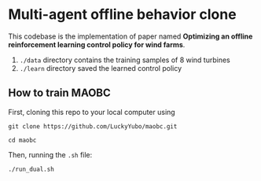 # Multi-agent offline behavior clone

This codebase is the implementation of paper named **Optimizing an offline reinforcement learning control policy for wind farms**.

1. `./data` directory contains the training samples of 8 wind turbines
2. `./learn` directory saved the learned control policy

## How to train MAOBC

First, cloning this repo to your local computer using 

```
git clone https://github.com/LuckyYubo/maobc.git

cd maobc
```

Then, running the `.sh` file:

```
./run_dual.sh
```